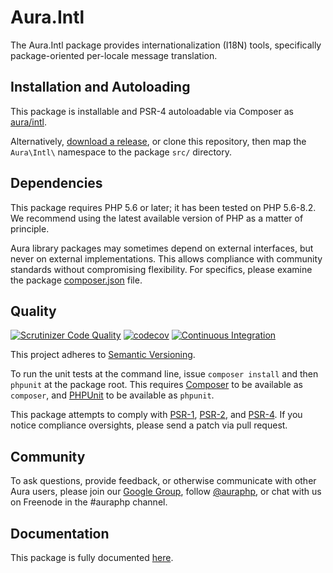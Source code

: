 # Aura.Intl

The Aura.Intl package provides internationalization (I18N) tools, specifically
package-oriented per-locale message translation.

## Installation and Autoloading

This package is installable and PSR-4 autoloadable via Composer as
[aura/intl][].

Alternatively, [download a release][], or clone this repository, then map the
`Aura\Intl\` namespace to the package `src/` directory.

## Dependencies

This package requires PHP 5.6 or later; it has been tested on PHP 5.6-8.2. We recommend using the latest available version of PHP as a matter of
principle.

Aura library packages may sometimes depend on external interfaces, but never on
external implementations. This allows compliance with community standards
without compromising flexibility. For specifics, please examine the package
[composer.json][] file.

## Quality

[![Scrutinizer Code Quality](https://scrutinizer-ci.com/g/auraphp/Aura.Intl/badges/quality-score.png?b=3.x)](https://scrutinizer-ci.com/g/auraphp/Aura.Intl/)
[![codecov](https://codecov.io/gh/auraphp/Aura.Intl/branch/3.x/graph/badge.svg)](https://codecov.io/gh/auraphp/Aura.Intl)
[![Continuous Integration](https://github.com/auraphp/Aura.Intl/actions/workflows/continuous-integration.yml/badge.svg?branch=3.x)](https://github.com/auraphp/Aura.Intl/actions/workflows/continuous-integration.yml)

This project adheres to [Semantic Versioning](http://semver.org/).

To run the unit tests at the command line, issue `composer install` and then
`phpunit` at the package root. This requires [Composer][] to be available as
`composer`, and [PHPUnit][] to be available as `phpunit`.

This package attempts to comply with [PSR-1][], [PSR-2][], and [PSR-4][]. If
you notice compliance oversights, please send a patch via pull request.

## Community

To ask questions, provide feedback, or otherwise communicate with other Aura
users, please join our [Google Group][], follow [@auraphp][], or chat with us
on Freenode in the #auraphp channel.

## Documentation

This package is fully documented [here](./docs/index.md).

[PSR-1]: https://github.com/php-fig/fig-standards/blob/master/accepted/PSR-1-basic-coding-standard.md
[PSR-2]: https://github.com/php-fig/fig-standards/blob/master/accepted/PSR-2-coding-style-guide.md
[PSR-4]: https://github.com/php-fig/fig-standards/blob/master/accepted/PSR-4-autoloader.md
[Composer]: http://getcomposer.org/
[PHPUnit]: http://phpunit.de/
[Google Group]: http://groups.google.com/group/auraphp
[@auraphp]: http://twitter.com/auraphp
[download a release]: https://github.com/auraphp/Aura.Intl/releases
[aura/intl]: https://packagist.org/packages/aura/intl
[composer.json]: ./composer.json
